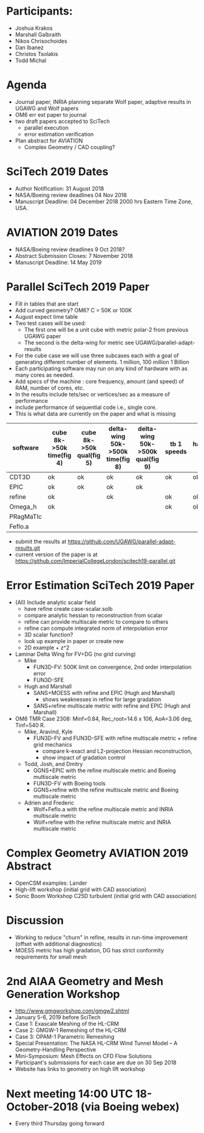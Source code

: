 
# Participants:
 - Joshua Krakos
 - Marshall Galbraith
 - Nikos Chrisochoides
 - Dan Ibanez
 - Christos Tsolakis
 - Todd Michal

# Agenda
- Journal paper, INRIA planning separate Wolf paper,
    adaptive results in UGAWG and Wolf papers
- OM6 err est paper to journal
- two draft papers accepted to SciTech
  - parallel execution
  - error estimation verification
- Plan abstract for AVIATION
  - Complex Geometry / CAD coupling?

# SciTech 2019 Dates
- Author Notification: 31 August 2018   
- NASA/Boeing review deadlines 04 Nov 2018
- Manuscript Deadline: 04 December 2018 2000 hrs Eastern Time Zone, USA.

# AVIATION 2019 Dates
- NASA/Boeing review deadlines 9 Oct 2018?
- Abstract Submission Closes: 7 November 2018 
- Manuscript Deadline: 14 May 2019

# Parallel SciTech 2019 Paper
- Fill in tables that are start
- Add curved geometry? OM6? C = 50K or 100K
- August expect time table
- Two test cases will be used: 
  - The first one  will be a unit cube with metric polar-2 from previous UGAWG paper
  - The second is the delta-wing for metric see UGAWG/parallel-adapt-results
- For the cube case we will use three subcases each  with a goal of generating different number of elements. 1 million, 100 million 1 Billion
- Each participating software may run on any kind of hardware with as many cores as needed.
- Add specs of the machine : core frequency, amount (and speed) of RAM, number of cores, etc.
- In the results include tets/sec or vertices/sec as a measure of performance
- include performance of sequential code i.e., single core. 
- This is what data are currently on the paper and what is missing

|software |cube 8k->50k time(fig 4)|cube 8k->50k qual(fig 5)|delta-wing 50k->500k time(fig 8)|delta-wing 50k->500k qual(fig 9)|tb 1 speeds|hardware tb 2|weak scal. tb 3|
|---------|------------------------|------------------------|--------------------------------|--------------------------------|-----------|-------------|---------------|
|CDT3D    | ok                     | ok                     | ok                             | ok                             | ok        | ok          |ok             |
|EPIC     | ok                     | ok                     | ok                             | ok                             |           |             |               |
|refine   | ok                     |                        | ok                             |                                | ok        | ok          |               |
|Omega_h  | ok                     |                        |                                |                                | ok        | ok          |               |
|PRagMaTIc|                        |                        |                                |                                |           |             |               |
|Feflo.a  |                        |                        |                                |                                |           |             |               |
- submit the results at https://github.com/UGAWG/parallel-adapt-results.git
- current version of the paper is at https://github.com/ImperialCollegeLondon/scitech19-parallel.git 

# Error Estimation SciTech 2019 Paper
 - (All) Include analytic scalar field
   - have refine create case-scalar.solb 
   - compare analytic hessian to reconstruction from scalar
   - refine can provide multiscale metric to compare to others
   - refine can compute integrated norm of interpolation error 
   - 3D scalar function? 
   - look up example in paper or create new
   - 2D example + z^2
 - Laminar Delta Wing for FV+DG (no grid curving)
   - Mike
     - FUN3D-FV: 500K limit on convergence, 2nd order interpolation error
     - FUN3D-SFE
   - Hugh and Marshall
     - SANS+MOESS with refine and EPIC (Hugh and Marshall)
       - shows weaknesses in refine for large gradation
     - SANS+refine multiscale metric with refine and EPIC (Hugh and Marshall)
 - OM6 TMR Case 2308: Minf=0.84, Rec_root=14.6 x 106, AoA=3.06 deg, Tinf=540 R.
   - Mike, Aravind, Kyle
     - FUN3D-FV and FUN3D-SFE with refine multiscale metric + refine grid mechanics
       - compare k-exact and L2-projection Hessian reconstruction,
       - show impact of gradation control
   - Todd, Josh, and Dmitry
     - GGNS+EPIC with the refine multiscale metric and Boeing multiscale metric
     - FUN3D-FV with Boeing tools
     - GGNS+refine with the refine multiscale metric and Boeing multiscale metric
   - Adrien and Frederic
     - Wolf+Feflo.a with the refine multiscale metric and INRIA multiscale metric
     - Wolf+refine with the refine multiscale metric and INRIA multiscale metric

# Complex Geometry AVIATION 2019 Abstract
 - OpenCSM examples: Lander
 - High-lift workshop (initial grid with CAD association)
 - Sonic Boom Workshop C25D turbulent (initial grid with CAD association)

# Discussion
- Working to reduce "churn" in refine, results in run-time improvement (offset with additional diagnostics)
- MOESS metric has high gradation, DG has strict conformity requirements for small mesh 

# 2nd AIAA Geometry and Mesh Generation Workshop
 - http://www.gmgworkshop.com/gmgw2.shtml
 - January 5-6, 2019 before SciTech
 - Case 1: Exascale Meshing of the HL-CRM
 - Case 2: GMGW-1 Remeshing of the HL-CRM
 - Case 3: OPAM-1 Parametric Remeshing
 - Special Presentation: The NASA HL-CRM Wind Tunnel Model – A Geometry-Handling Perspective
 - Mini-Symposium: Mesh Effects on CFD Flow Solutions
 - Participant's submissions for each case are due on 30 Sep 2018
 - Website has links to geometry on high lift workshop

# Next meeting 14:00 UTC 18-October-2018 (via Boeing webex) 
- Every third Thursday going forward



